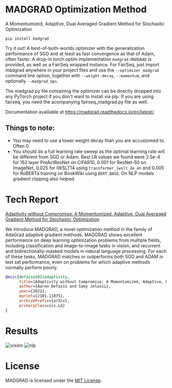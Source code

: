 
# MADGRAD Optimization Method

A Momentumized, Adaptive, Dual Averaged Gradient Method for Stochastic Optimization

``` pip install madgrad ```

Try it out! A best-of-both-worlds optimizer with the generalization performance of SGD and at least as fast convergence as that of Adam, often faster. A drop-in torch.optim implementation `madgrad.MADGRAD` is provided, as well as a FairSeq wrapped instance. For FairSeq, just import madgrad anywhere in your project files and use the `--optimizer madgrad` command line option, together with `--weight-decay`, `--momentum`, and optionally `--madgrad_eps`.

The madgrad.py file containing the optimizer can be directly dropped into any PyTorch project if you don't want to install via pip. If you are using fairseq, you need the acompanying fairseq_madgrad.py file as well.

Documentation availiable at https://madgrad.readthedocs.io/en/latest/.

## Things to note:
 - You may need to use a lower weight decay than you are accustomed to. Often 0.
 - You should do a full learning rate sweep as the optimal learning rate will be different from SGD or Adam. Best LR values we found were 2.5e-4 for 152 layer PreActResNet on CIFAR10, 0.001 for ResNet-50 on ImageNet, 0.025 for IWSLT14 using `transformer_iwslt_de_en` and 0.005 for RoBERTa training on BookWiki using `BERT_BASE`. On NLP models gradient clipping also helped.

# Tech Report

[Adaptivity without Compromise: A Momentumized, Adaptive, Dual Averaged Gradient Method for Stochastic Optimization](https://arxiv.org/abs/2101.11075)

We introduce MADGRAD, a novel optimization method in the family of AdaGrad adaptive gradient methods. MADGRAD shows excellent performance on deep learning optimization problems from multiple fields, including classification and image-to-image tasks in vision, and recurrent and bidirectionally-masked models in natural language processing. For each of these tasks, MADGRAD matches or outperforms both SGD and ADAM in test set performance, even on problems for which adaptive methods normally perform poorly.


```BibTeX
@misc{defazio2021adaptivity,
      title={Adaptivity without Compromise: A Momentumized, Adaptive, Dual Averaged Gradient Method for Stochastic Optimization}, 
      author={Aaron Defazio and Samy Jelassi},
      year={2021},
      eprint={2101.11075},
      archivePrefix={arXiv},
      primaryClass={cs.LG}
}
```

# Results

![vision](https://github.com/facebookresearch/madgrad/blob/main/figures/vision.png?raw=true)
![nlp](https://github.com/facebookresearch/madgrad/blob/main/figures/nlp.png?raw=true)

# License

MADGRAD is licensed under the [MIT License](LICENSE).
